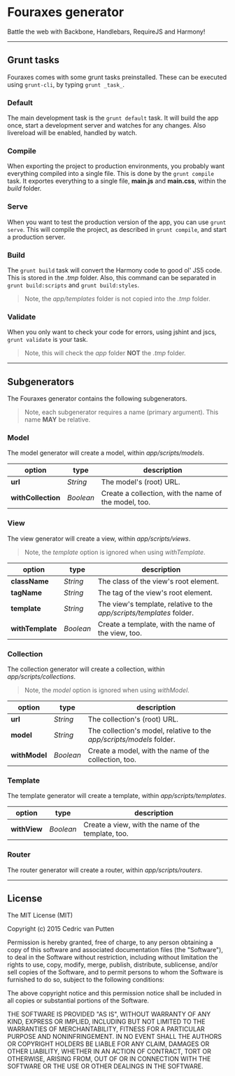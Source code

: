 # Fouraxes generator
Battle the web with Backbone, Handlebars, RequireJS and Harmony!

--- ---

## Grunt tasks
Fouraxes comes with some grunt tasks preinstalled.
These can be executed using `grunt-cli`, by typing `grunt _task_`.


### Default
The main development task is the `grunt default` task.
It will build the app once, start a development server and watches for any changes.
Also livereload will be enabled, handled by watch.


### Compile
When exporting the project to production environments, you probably want everything compiled into a single file.
This is done by the `grunt compile` task.
It exportes everything to a single file, **main.js** and **main.css**, within the _build_ folder.


### Serve
When you want to test the production version of the app, you can use `grunt serve`.
This will compile the project, as described in `grunt compile`, and start a production server.


### Build
The `grunt build` task will convert the Harmony code to good ol' JS5 code.
This is stored in the _.tmp_ folder.
Also, this command can be separated in `grunt build:scripts` and `grunt build:styles`.

> Note, the _app/templates_ folder is not copied into the _.tmp_ folder.


### Validate
When you only want to check your code for errors, using jshint and jscs, `grunt validate` is your task.

> Note, this will check the _app_ folder **NOT** the _.tmp_ folder.

--- ---

## Subgenerators
The Fouraxes generator contains the following subgenerators.

> Note, each subgenerator requires a name (primary argument). This name **MAY** be relative.


### Model
The model generator will create a model, within _app/scripts/models_.

option             | type      | description
---                | ---       | ---
**url**            | _String_  | The model's (root) URL.
**withCollection** | _Boolean_ | Create a collection, with the name of the model, too.


### View
The view generator will create a view, within _app/scripts/views_.

> Note, the _template_ option is ignored when using _withTemplate_.

option           | type      | description
---              | ---       | ---
**className**    | _String_  | The class of the view's root element.
**tagName**      | _String_  | The tag of the view's root element.
**template**     | _String_  | The view's template, relative to the _app/scripts/templates_ folder.
**withTemplate** | _Boolean_ | Create a template, with the name of the view, too.


### Collection
The collection generator will create a collection, within _app/scripts/collections_.

> Note, the _model_ option is ignored when using _withModel_.

option        | type      | description
---           | ---       | ---
**url**       | _String_  | The collection's (root) URL.
**model**     | _String_  | The collection's model, relative to the _app/scripts/models_ folder.
**withModel** | _Boolean_ | Create a model, with the name of the collection, too.


### Template
The template generator will create a template, within _app/scripts/templates_.

option       | type      | description
---          | ---       | ---
**withView** | _Boolean_ | Create a view, with the name of the template, too.


### Router
The router generator will create a router, within _app/scripts/routers_.

--- ---

## License
The MIT License (MIT)

Copyright (c) 2015 Cedric van Putten

Permission is hereby granted, free of charge, to any person obtaining a copy
of this software and associated documentation files (the "Software"), to deal
in the Software without restriction, including without limitation the rights
to use, copy, modify, merge, publish, distribute, sublicense, and/or sell
copies of the Software, and to permit persons to whom the Software is
furnished to do so, subject to the following conditions:

The above copyright notice and this permission notice shall be included in all
copies or substantial portions of the Software.

THE SOFTWARE IS PROVIDED "AS IS", WITHOUT WARRANTY OF ANY KIND, EXPRESS OR
IMPLIED, INCLUDING BUT NOT LIMITED TO THE WARRANTIES OF MERCHANTABILITY,
FITNESS FOR A PARTICULAR PURPOSE AND NONINFRINGEMENT. IN NO EVENT SHALL THE
AUTHORS OR COPYRIGHT HOLDERS BE LIABLE FOR ANY CLAIM, DAMAGES OR OTHER
LIABILITY, WHETHER IN AN ACTION OF CONTRACT, TORT OR OTHERWISE, ARISING FROM,
OUT OF OR IN CONNECTION WITH THE SOFTWARE OR THE USE OR OTHER DEALINGS IN THE
SOFTWARE.
